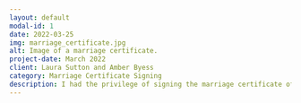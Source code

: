 ```yaml
---
layout: default
modal-id: 1
date: 2022-03-25
img: marriage_certificate.jpg
alt: Image of a marriage certificate.
project-date: March 2022
client: Laura Sutton and Amber Byess
category: Marriage Certificate Signing
description: I had the privilege of signing the marriage certificate of close friends.
---
```

